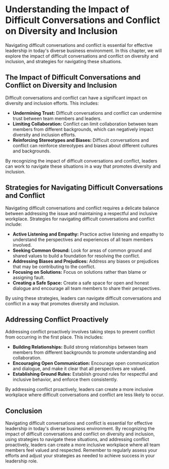 Understanding the Impact of Difficult Conversations and Conflict on Diversity and Inclusion
=======================================================================================================================================================

Navigating difficult conversations and conflict is essential for effective leadership in today's diverse business environment. In this chapter, we will explore the impact of difficult conversations and conflict on diversity and inclusion, and strategies for navigating these situations.

The Impact of Difficult Conversations and Conflict on Diversity and Inclusion
-----------------------------------------------------------------------------

Difficult conversations and conflict can have a significant impact on diversity and inclusion efforts. This includes:

* **Undermining Trust:** Difficult conversations and conflict can undermine trust between team members and leaders.
* **Limiting Collaboration:** Conflict can limit collaboration between team members from different backgrounds, which can negatively impact diversity and inclusion efforts.
* **Reinforcing Stereotypes and Biases:** Difficult conversations and conflict can reinforce stereotypes and biases about different cultures and backgrounds.

By recognizing the impact of difficult conversations and conflict, leaders can work to navigate these situations in a way that promotes diversity and inclusion.

Strategies for Navigating Difficult Conversations and Conflict
--------------------------------------------------------------

Navigating difficult conversations and conflict requires a delicate balance between addressing the issue and maintaining a respectful and inclusive workplace. Strategies for navigating difficult conversations and conflict include:

* **Active Listening and Empathy:** Practice active listening and empathy to understand the perspectives and experiences of all team members involved.
* **Seeking Common Ground:** Look for areas of common ground and shared values to build a foundation for resolving the conflict.
* **Addressing Biases and Prejudices:** Address any biases or prejudices that may be contributing to the conflict.
* **Focusing on Solutions:** Focus on solutions rather than blame or assigning fault.
* **Creating a Safe Space:** Create a safe space for open and honest dialogue and encourage all team members to share their perspectives.

By using these strategies, leaders can navigate difficult conversations and conflict in a way that promotes diversity and inclusion.

Addressing Conflict Proactively
-------------------------------

Addressing conflict proactively involves taking steps to prevent conflict from occurring in the first place. This includes:

* **Building Relationships:** Build strong relationships between team members from different backgrounds to promote understanding and collaboration.
* **Encouraging Open Communication:** Encourage open communication and dialogue, and make it clear that all perspectives are valued.
* **Establishing Ground Rules:** Establish ground rules for respectful and inclusive behavior, and enforce them consistently.

By addressing conflict proactively, leaders can create a more inclusive workplace where difficult conversations and conflict are less likely to occur.

Conclusion
----------

Navigating difficult conversations and conflict is essential for effective leadership in today's diverse business environment. By recognizing the impact of difficult conversations and conflict on diversity and inclusion, using strategies to navigate these situations, and addressing conflict proactively, leaders can create a more inclusive workplace where all team members feel valued and respected. Remember to regularly assess your efforts and adjust your strategies as needed to achieve success in your leadership role.
